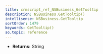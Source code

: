 ```yaml
---
title: crmscript_ref_NSBusiness_GetTooltip
description: NSBusiness.GetTooltip()
intellisense: NSBusiness.GetTooltip
sortOrder: 1479
keywords: GetTooltip()
so.topic: reference
---
```



* **Returns:** String


